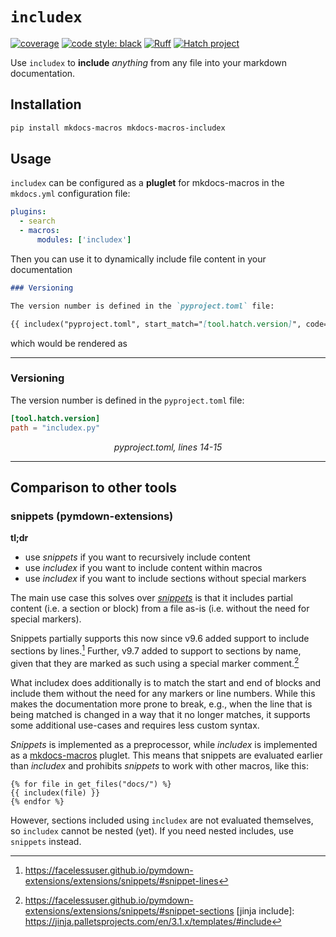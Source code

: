 # `includex`

[![coverage](https://codecov.io/gh/jannismain/mkdocs-macros-includex/graph/badge.svg?token=852ISA32PH)](https://codecov.io/gh/jannismain/mkdocs-macros-includex) [![code style: black](https://img.shields.io/badge/code%20style-black-000000.svg)](https://github.com/psf/black) [![Ruff](https://img.shields.io/endpoint?url=https://raw.githubusercontent.com/astral-sh/ruff/main/assets/badge/v2.json)](https://github.com/astral-sh/ruff) [![Hatch project](https://img.shields.io/badge/%F0%9F%A5%9A-Hatch-4051b5.svg)](https://github.com/pypa/hatch)


Use `includex` to **include** *anything* from any file into your markdown documentation.

## Installation

```sh
pip install mkdocs-macros mkdocs-macros-includex
```

## Usage

`includex` can be configured as a **pluglet** for mkdocs-macros in the `mkdocs.yml` configuration file:

```yaml
plugins:
  - search
  - macros:
      modules: ['includex']
```

Then you can use it to dynamically include file content in your documentation

```md
### Versioning

The version number is defined in the `pyproject.toml` file:

{{ includex("pyproject.toml", start_match="[tool.hatch.version]", code=True, lines=2, caption=True) }}
```

which would be rendered as

---

### Versioning

The version number is defined in the `pyproject.toml` file:

```toml
[tool.hatch.version]
path = "includex.py"
```
<div style="text-align: center; font-style: italic;">pyproject.toml, lines 14-15</div>

---

<!-- TODO: Find out which markdown_extensions need to be enabled for which includex features and list them here -->

## Comparison to other tools

### snippets (pymdown-extensions)

**tl;dr**

- use *snippets* if you want to recursively include content
- use *includex* if you want to include content within macros
- use *includex* if you want to include sections without special markers

The main use case this solves over *[snippets][]* is that it includes partial content (i.e. a section or block) from a file as-is (i.e. without the need for special markers).

Snippets partially supports this now since v9.6 added support to include sections by lines.[^snippet-lines]
Further, v9.7 added to support to sections by name, given that they are marked as such using a special marker comment.[^snippet-sections]

What includex does additionally is to match the start and end of blocks and include them without the need for any markers or line numbers.
While this makes the documentation more prone to break, e.g., when the line that is being matched is changed in a way that it no longer matches, it supports some additional use-cases and requires less custom syntax.

*Snippets* is implemented as a preprocessor, while *includex* is implemented as a [mkdocs-macros][] pluglet. This means that snippets are evaluated earlier than *includex* and prohibits *snippets* to work with other macros, like this:

```jinja
{% for file in get_files("docs/") %}
{{ includex(file) }}
{% endfor %}
```

However, sections included using `includex` are not evaluated themselves, so `includex` cannot be nested (yet). If you need nested includes, use `snippets` instead.

<!-- TODO: nesting includes with snippets vs. includex? -->

<!-- ### mkdocs-include-markdown-plugin -->

[mkdocs-macros]: https://mkdocs-macros-plugin.readthedocs.io/
[snippets]: https://facelessuser.github.io/pymdown-extensions/extensions/snippets/
[^snippet-lines]: https://facelessuser.github.io/pymdown-extensions/extensions/snippets/#snippet-lines
[^snippet-sections]: https://facelessuser.github.io/pymdown-extensions/extensions/snippets/#snippet-sections
[jinja include]: https://jinja.palletsprojects.com/en/3.1.x/templates/#include
